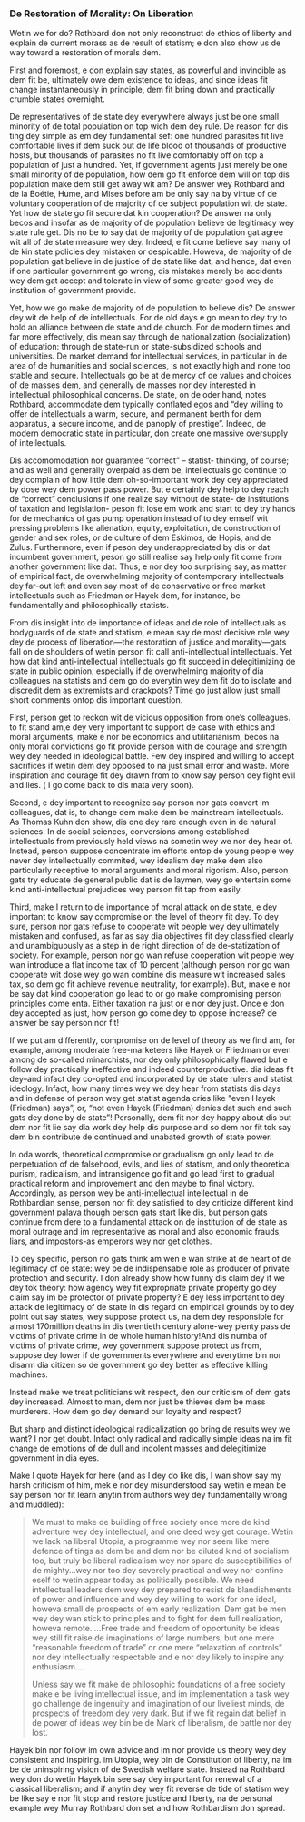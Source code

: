 ### De Restoration of Morality: On Liberation

Wetin we for do? Rothbard don not only reconstruct de ethics of liberty and explain de current morass as de result of statism; e don also show us de way toward a restoration of morals dem. 

First and foremost, e don explain say states, as powerful and invincible as dem fit be, ultimately owe dem existence to ideas, and since ideas fit change instantaneously in principle, dem fit bring down and practically crumble states overnight.

De representatives of de state dey everywhere always just be one small minority of de total population on top wich dem dey rule. De reason for dis ting dey simple as em dey fundamental sef: one hundred parasites fit live comfortable lives if dem suck out de life blood of thousands of productive hosts, but thousands of parasites no fit live comfortably off on top a population of just a hundred. Yet, if government agents just merely be one small minority of de population, how dem go fit enforce dem will on top dis population make dem still get away wit am? De answer wey Rothbard and de la Boétie, Hume, and Mises before am be only say na by virtue of de voluntary cooperation of de majority of de subject population wit de state. Yet how de state go fit secure dat kin cooperation? De answer na only becos and insofar as de majority of de population believe de legitimacy wey state rule get. Dis no be to say dat de majority of de population gat agree wit all of de state measure wey dey. Indeed, e fit come believe say many of de kin state policies dey mistaken or despicable. Howeva, de majority of de population gat believe in de justice of de state like dat, and hence, dat even if one particular government go wrong, dis mistakes merely be accidents wey dem gat accept and tolerate in view of some greater good wey de institution of government provide.

Yet, how we go make de majority of de population to believe dis? De answer dey wit de help of de intellectuals. For de old days e go mean to dey try to hold an alliance between de state and de church. For de modern times and far more effectively, dis mean say through de nationalization (socialization) of education: through de state-run or state-subsidized schools and universities. De market demand for intellectual services, in particular in de area of de humanities and social sciences, is not exactly high and none too stable and secure. Intellectuals go be at de mercy of de values and choices of de masses dem, and generally de masses nor dey interested in intellectual philosophical concerns. De state, on de oder hand, notes Rothbard, accommodate dem typically conflated egos and “dey willing to offer de intellectuals a warm, secure, and permanent berth for dem apparatus, a secure income, and de panoply of prestige”. Indeed, de modern democratic state in particular, don create one massive oversupply of intellectuals.

Dis accomomodation nor guarantee “correct” – statist- thinking, of course; and as well and generally overpaid as dem be, intellectuals go continue to dey complain of how little dem oh-so-important work dey dey appreciated by dose wey dem power pass power. But e certainly dey help to dey reach de “correct” conclusions if one realize say without de state- de institutions of taxation and legislation- peson fit lose em work and start to dey try hands for de mechanics of gas pump operation instead of to dey emself wit pressing problems like alienation, equity, exploitation, de construction of gender and sex roles, or de culture of dem Eskimos, de Hopis, and de Zulus. Furthermore, even if peson dey underappreciated by dis or dat incumbent government, peson go still realise say help only fit come from another government like dat. Thus, e nor dey too surprising say, as matter of empirical fact, de overwhelming majority of contemporary intellectuals dey far-out left and even say most of de conservative or free market intellectuals such as Friedman or Hayek dem, for instance, be fundamentally and philosophically statists. 

From dis insight into de importance of ideas and de role of intellectuals as bodyguards of de state and statism, e mean say  de most decisive role wey dey de process of liberation—the restoration of justice and morality—gats fall on de shoulders of wetin person fit call anti-intellectual intellectuals. Yet how dat kind  anti-intellectual intellectuals go fit succeed in delegitimizing de state in public opinion, especially if de overwhelming majority of dia colleagues na statists and dem go do everytin wey dem fit do to isolate and discredit dem as extremists and crackpots? Time go just allow just small short comments ontop dis important  question.

First, person get to reckon wit de vicious opposition from one’s colleagues.  to fit stand am,e dey very important to support de case with ethics and moral arguments, make e nor be economics and utilitarianism, becos na only moral convictions go fit provide person with de courage and strength wey dey needed in ideological battle. Few dey inspired and willing to accept sacrifices if wetin dem dey opposed to  na just small error and waste. More inspiration and courage fit dey drawn from to know say person dey fight evil and lies. ( I go come back to dis mata very soon). 

Second, e dey important to recognize say person nor gats convert im colleagues, dat is, to change dem make dem be mainstream intellectuals. As Thomas Kuhn don show, dis one dey rare enough even in de natural sciences. In de social sciences, conversions among established intellectuals from previously held views na sometin wey we nor dey hear of. Instead, person suppose concentrate  im efforts ontop de young people wey never dey intellectually commited, wey idealism dey make dem also particularly receptive to moral arguments and moral rigorism. Also, person gats try educate de general public dat is de laymen, wey go entertain some kind anti-intellectual prejudices wey person fit tap from easily. 

Third, make I return to de importance of  moral attack on de state, e dey important to know say compromise on the level of theory fit dey. To dey sure, person nor gats  refuse to cooperate wit people wey dey ultimately mistaken and confused, as far as say dia objectives fit dey classified clearly and unambiguously as a step in de right direction of de de-statization of society. For example, person nor go wan refuse cooperation wit people wey wan introduce a flat income tax of 10 percent (although person nor go wan cooperate wit dose wey go wan combine dis measure wit increased sales tax, so dem go fit achieve revenue neutrality, for example). But, make e nor be say dat kind cooperation go lead to or go make compromising person principles come enta. Either taxation na just or e nor dey just. Once e don dey accepted as just, how person go come dey to oppose increase? de answer be say person nor fit!

If we put am differently, compromise on de level of theory as we find am, for example, among moderate free-marketeers like Hayek or Friedman or even among de so-called minarchists,  nor dey only philosophically flawed but e follow dey practically ineffective and indeed counterproductive. dia ideas fit dey–and infact dey co-opted and incorporated by de state rulers and statist ideology. Infact, how many times wey we dey hear from statists dis days and in defense of person wey get statist agenda cries like "even  Hayek (Friedman) says”, or, “not even Hayek (Friedman) denies dat such and such gats dey done by de state”! Personally, dem fit nor dey happy about dis but dem nor fit lie say dia work dey help dis purpose and so dem nor fit tok say dem bin contribute de continued and unabated  growth of state power.

In oda words, theoretical compromise or gradualism go only lead to de  perpetuation of de falsehood, evils, and lies of statism, and only theoretical purism, radicalism, and intransigence go fit and go lead first to gradual practical reform and improvement and den maybe to final victory. Accordingly, as person wey be anti-intellectual intellectual in de Rothbardian sense, person nor fit dey satisfied to dey criticize different kind government palava though person gats start like dis, but person gats continue from dere to a fundamental attack  on de institution of de state as moral outrage and im representative as moral and also economic frauds, liars, and impostors-as emperors wey nor get clothes. 

To dey specific, person no gats think am wen e wan strike at de heart of de legitimacy of de state: wey be de indispensable  role as producer of private protection and security. I don already show how funny dis claim dey if we dey tok theory: how agency wey fit expropriate private property go  dey claim say im be protector of private property? E dey less important to dey attack de legitimacy of de state in dis regard on empirical grounds by to dey point out say states, wey suppose protect us, na dem dey responsible for almost 170million deaths in dis twentieth century alone-wey plenty pass de victims of private crime in de whole human history!And dis numba of victims of private crime, wey government suppose protect us from, suppose dey lower if de governments everywhere and everytime bin nor disarm dia citizen so de government go dey better as effective killing machines.

Instead make we treat politicians wit respect, den our criticism of dem gats dey  increased. Almost to man, dem nor just be thieves dem be mass murderers.  How dem go dey demand our loyalty and respect?

But sharp and distinct ideological radicalization go bring de  results wey we want? I nor get doubt. Infact only radical and radically simple ideas na im fit change de emotions of de dull and indolent masses and delegitimize  government in dia eyes. 

Make I quote Hayek for here (and as I dey do like dis, I  wan show say my harsh criticism of him, mek e nor dey misunderstood say wetin e mean be say person nor fit  learn anytin from  authors wey dey  fundamentally wrong and muddled):

> We must to make de building of free society once more de kind adventure wey dey intellectual, and one deed wey get courage. Wetin we lack na liberal Utopia, a programme wey nor seem like mere defence of tings as dem be and dem nor be diluted kind of socialism too, but truly be liberal radicalism wey nor spare de susceptibilities of de mighty…wey nor too dey severely practical and wey nor confine eself to wetin appear today as politically possible. We need intellectual leaders dem wey dey prepared to resist de blandishments of power and influence and wey dey willing to work for one ideal, howeva small de prospects of em early realization. Dem gat be men wey dey wan stick to principles and to fight for dem full realization, howeva remote. …Free trade and freedom of opportunity be ideas wey still fit raise de imaginations of large numbers, but one mere “reasonable freedom of trade” or one mere “relaxation of controls” nor dey intellectually respectable and e nor dey likely to inspire any enthusiasm….
>
> Unless say we fit make de philosophic foundations of a free society make e be  living intellectual issue, and im implementation a task wey go challenge de ingenuity and imagination of our liveliest minds, de prospects of freedom dey very dark. But if we fit regain dat belief in de power of ideas wey bin be de Mark of liberalism, de battle nor dey  lost.

[^2]: Hayek, F.A., “De Intellectuals and Socialism”, in idem, Studies in Philosophy, Politics, and Economics (New York: Simon and Schuster, 1969), p. 194.

Hayek bin nor follow im own advice and im nor provide us theory wey dey consistent and inspiring. im Utopia, wey bin de Constitution of liberty, na im be de uninspiring vision of de Swedish welfare state. Instead na Rothbard wey don do wetin Hayek bin see say dey important for renewal of a classical liberalism; and if anytin dey wey fit reverse de tide of statism wey be like say e nor fit stop and restore justice and liberty, na de personal example wey Murray Rothbard don set and how Rothbardism don spread.
